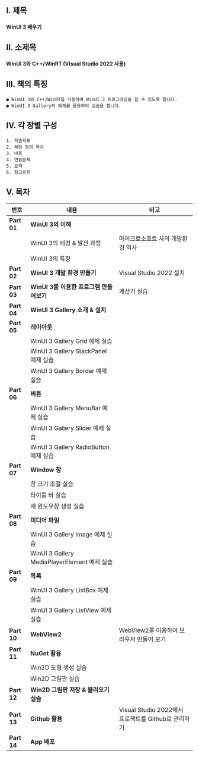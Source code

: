## I. 제목
#### WinUI 3 배우기

## II. 소제목
#### WinUI 3와 C++/WinRT (Visual Studio 2022 사용)

## III. 책의 특징
```
● WinUI 3와 C++/WinRT를 사용하여 WinUI 3 프로그래밍을 할 수 있도록 합니다.
● WinUI 3 Gallery의 예제를 활용하여 실습을 합니다.
```

## IV. 각 장별 구성
```
1. 학습목표
2. 해당 장의 목차
3. 내용
4. 연습문제
5. 요약
6. 참고문헌
```

## V. 목차
|번호|내용|비고|
|---|---|---|
|__Part 01__|__WinUI 3의 이해__||
||WinUI 3의 배경 & 발전 과정|마이크로소프트 사의 개발환경 역사|
||WinUI 3의 특징||
|__Part 02__|__WinUI 3 개발 환경 만들기__|Visual Studio 2022 설치|
|__Part 03__|__WinUI 3를 이용한 프로그램 만들어보기__|계산기 실습|
|__Part 04__|__WinUI 3 Gallery 소개 & 설치__||
|__Part 05__|__레이아웃__||
||WinUI 3 Gallery Grid 예제 실습||
||WinUI 3 Gallery StackPanel 예제 실습||
||WinUI 3 Gallery Border 예제 실습||
|__Part 06__|__버튼__||
||WinUI 3 Gallery MenuBar 예제 실습||
||WinUI 3 Gallery Slider 예제 실습||
||WinUI 3 Gallery RadioButton 예제 실습||
|__Part 07__|__Window 창__||
||창 크기 조절 실습||
||타이틀 바 실습||
||새 윈도우창 생성 실습||
|__Part 08__|__미디어 파일__||
||WinUI 3 Gallery Image 예제 실습||
||WinUI 3 Gallery MediaPlayerElement 예제 실습||
|__Part 09__|__목록__||
||WinUI 3 Gallery ListBox 예제 실습||
||WinUI 3 Gallery ListView 예제 실습||
|__Part 10__|__WebView2__|WebView2를 이용하여 브라우저 만들어 보기|
|__Part 11__|__NuGet 활용__||
||Win2D 도형 생성 실습||
||Win2D 그림판 실습||
|__Part 12__|__Win2D 그림판 저장 & 불러오기 실습__||
|__Part 13__|__Github 활용__|Visual Studio 2022에서 프로젝트를 Github로 관리하기|
|__Part 14__|__App 배포__||
